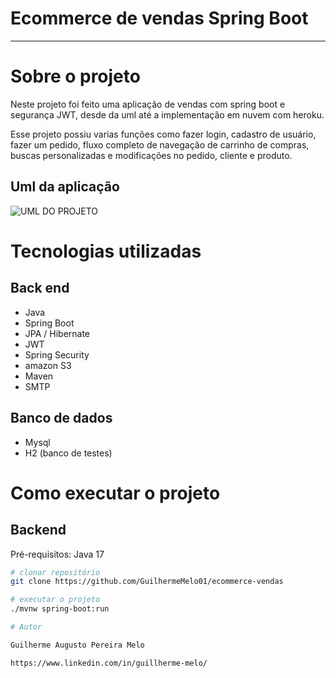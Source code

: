 # Ecommerce de vendas Spring Boot
***

# Sobre o projeto

Neste projeto foi feito uma aplicação de vendas com spring boot e segurança JWT, desde da uml até a implementação em nuvem com heroku.

Esse projeto possiu varias funções como fazer login, cadastro de usuário, fazer um pedido, fluxo completo de navegação de carrinho de compras, buscas personalizadas e modificações no pedido, cliente e produto.

## Uml da aplicação
![UML DO PROJETO](https://cdn.discordapp.com/attachments/937340483997421593/964159452817260604/unknown.png)

# Tecnologias utilizadas
## Back end
- Java
- Spring Boot
- JPA / Hibernate
- JWT
- Spring Security
- amazon S3
- Maven
- SMTP

## Banco de dados
- Mysql
- H2 (banco de testes)

# Como executar o projeto

## Backend
Pré-requisitos: Java 17

```bash
# clonar repositório
git clone https://github.com/GuilhermeMelo01/ecommerce-vendas

# executar o projeto
./mvnw spring-boot:run

# Autor

Guilherme Augusto Pereira Melo

https://www.linkedin.com/in/guillherme-melo/
